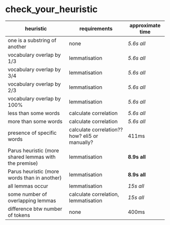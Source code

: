 # check_your_heuristic

| heuristic                                             | requirements                                   | approximate time |
| ----------------------------------------------------- | ---------------------------------------------- | ---------------- |
| one is a substring of another                         | none                                           | *5.6s all*       |
| vocabulary overlap by 1/3                             | lemmatisation                                  | *5.6s all* 
| vocabulary overlap by 3/4                             | lemmatisation                                  | *5.6s all* 
| vocabulary overlap by 2/3                             | lemmatisation                                  | *5.6s all* 
| vocabulary overlap by 100%                            | lemmatisation                                  | *5.6s all* 
| less than some words                                  | calculate correlation                          | *5.6s all* 
| more than some words                                  | calculate correlation                          | *5.6s all* 
| presence of specific words                            | calculate correlation?? how? eli5 or manually? |  411ms           |
| Parus heuristic (more shared lemmas with the premise) | lemmatisation                                  | **8.9s all**     |
| Parus heuristic (more words than in another)          | lemmatisation                                  | **8.9s all**  
| all lemmas occur                                      | lemmatisation                                  | *15s  all*       |
| some number of overlapping lemmas                     | calculate correlation, lemmatisation           | *15s  all*
| difference btw number of tokens                       | none                                           | 400ms            |
